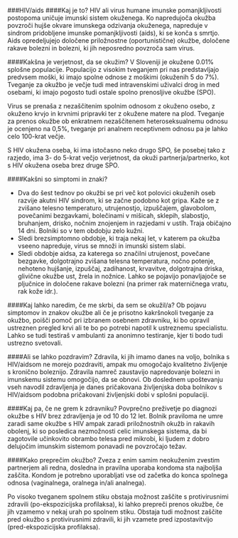 ###HIV/aids
####Kaj je to?
HIV ali virus humane imunske pomanjkljivosti postopoma uničuje imunski sistem okuženega. Ko napredujoča okužba povzroči hujše okvare imunskega odzivanja okuženega, napreduje v sindrom pridobljene imunske pomanjkljivosti (aids), ki se konča s smrtjo. Aids opredeljujejo določene priložnostne (oportunistične) okužbe, določene rakave bolezni in bolezni, ki jih neposredno povzroča sam virus.

####Kakšna je verjetnost, da se okužim?
V Sloveniji je okužene 0.01% splošne populacije. Populacijo z visokim tveganjem pri nas predstavljajo predvsem moški, ki imajo spolne odnose z moškimi (okuženih 5 do 7%). Tveganje za okužbo je večje tudi med intravenskimi uživalci drog in med osebami, ki imajo pogosto tudi ostale spolno prenosljive okužbe (SPO). 

Virus se prenaša z nezaščitenim spolnim odnosom z okuženo osebo, z okuženo krvjo in
krvnimi pripravki ter z okužene matere na plod.
Tveganje za prenos okužbe ob enkratnem nezaščitenem heteroseksualnemu odnosu je ocenjeno na 0,5%, tveganje pri analnem receptivnem odnosu pa je lahko celo 100-krat večje.

S HIV okužena oseba, ki ima istočasno neko drugo SPO, še posebej tako z razjedo, ima 3- do 5-krat večjo verjetnost, da okuži partnerja/partnerko, kot s HIV okužena oseba brez druge SPO.

####Kakšni so simptomi in znaki?
* Dva do šest tednov po okužbi se pri več kot polovici okuženih oseb razvije akutni HIV sindrom, ki se začne podobno kot gripa. Kaže se z zvišano telesno temperaturo, utrujenostjo, izpuščajem, glavobolom, povečanimi bezgavkami, bolečinami v mišicah, sklepih, slabostjo, bruhanjem, drisko, nočnim znojenjem in razjedami v ustih. Traja običajno 14 dni. Bolniki so v tem obdobju zelo kužni.
* Sledi brezsimptomno obdobje, ki traja nekaj let, v katerem pa okužba vseeno napreduje, virus se množi in imunski sistem slabi.
* Sledi obdobje aidsa, za katerega so značilni utrujenost, povečane bezgavke, dolgotrajno zvišana telesna temperatura, nočno potenje, nehoteno hujšanje, izpuščaj, zadihanost, krvavitve, dolgotrajna driska, glivične okužbe ust, žrela in nožnice. Lahko se pojavijo ponavljajoče se pljučnice in določene rakave bolezni (na primer rak materničnega vratu, rak kože idr.).

####Kaj lahko naredim, če me skrbi, da sem se okužil/a? 
Ob pojavu simptomov in znakov okužbe ali če je prisotno kakršnokoli tveganje za okužbo, poišči pomoč pri izbranem osebnem zdravniku, ki bo opravil ustreznen pregled krvi ali te bo po potrebi napotil k ustreznemu specialistu. Lahko se tudi testiraš v ambulanti za anonimno testiranje, kjer ti bodo tudi ustrezno svetovali.

####Ali se lahko pozdravim?
Zdravila, ki jih imamo danes na voljo, bolnika s HIV/aidsom ne morejo pozdraviti, ampak mu omogočajo kvalitetno življenje s kronično boleznijo. Zdravila namreč zaustavijo napredovanje bolezni in imunskemu sistemu omogočijo, da se obnovi. Ob doslednem upoštevanju vseh navodil zdravljenja je danes pričakovana življenjska doba bolnikov s HIV/aidsom podobna pričakovani življenjski dobi v splošni populaciji.

####Kaj pa, če ne grem k zdravniku?
Povprečno preživetje po diagnozi okužbe s HIV brez zdravljenja je od 10 do 12 let. Bolnik praviloma ne umre zaradi same okužbe s HIV ampak zaradi priložnostnih okužb in rakavih obolenj, ki so posledica nezmožnosti celic imunskega sistema, da bi zagotovile učinkovito obrambo telesa pred mikrobi, ki ljudem z dobro delujočim imunskim sistemom ponavadi ne povzročajo težav.

####Kako preprečim okužbo?
Zveza z enim samim neokuženim zvestim partnerjem ali redna, dosledna in pravilna uporaba kondoma sta najboljša zaščita. Kondom je potrebno uporabljati vse od začetka do konca spolnega odnosa (vaginalnega, oralnega in/ali analnega).

Po visoko tveganem spolnem stiku obstaja možnost zaščite s protivirusnimi zdravili (po-ekspozicijska profilaksa), ki lahko prepreči prenos okužbe, če jih vzamemo v nekaj urah po spolnem stiku. Obstaja tudi možnost zaščite pred okužbo s protivirusnimi zdravili, ki jih vzamete pred izpostavitvijo (pred-ekspozicijska profilaksa).